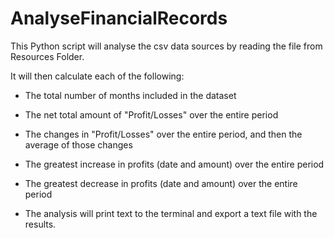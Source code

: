 # AnalyseFinancialRecords

This Python script will analyse the csv data sources by reading the file from Resources Folder.

It will then calculate each of the following:

* The total number of months included in the dataset

* The net total amount of "Profit/Losses" over the entire period

* The changes in "Profit/Losses" over the entire period, and then the average of those changes

* The greatest increase in profits (date and amount) over the entire period

* The greatest decrease in profits (date and amount) over the entire period

* The analysis will print text to the terminal and export a text file with the results.

